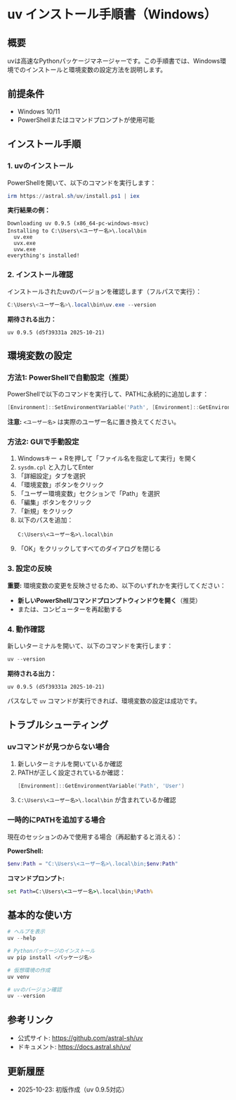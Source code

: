 # uv インストール手順書（Windows）

## 概要
uvは高速なPythonパッケージマネージャーです。この手順書では、Windows環境でのインストールと環境変数の設定方法を説明します。

## 前提条件
- Windows 10/11
- PowerShellまたはコマンドプロンプトが使用可能

## インストール手順

### 1. uvのインストール

PowerShellを開いて、以下のコマンドを実行します：

```powershell
irm https://astral.sh/uv/install.ps1 | iex
```

**実行結果の例：**
```
Downloading uv 0.9.5 (x86_64-pc-windows-msvc)
Installing to C:\Users\<ユーザー名>\.local\bin
  uv.exe
  uvx.exe
  uvw.exe
everything's installed!
```

### 2. インストール確認

インストールされたuvのバージョンを確認します（フルパスで実行）：

```powershell
C:\Users\<ユーザー名>\.local\bin\uv.exe --version
```

**期待される出力：**
```
uv 0.9.5 (d5f39331a 2025-10-21)
```

## 環境変数の設定

### 方法1: PowerShellで自動設定（推奨）

PowerShellで以下のコマンドを実行して、PATHに永続的に追加します：

```powershell
[Environment]::SetEnvironmentVariable('Path', [Environment]::GetEnvironmentVariable('Path', 'User') + ';C:\Users\<ユーザー名>\.local\bin', 'User')
```

**注意:** `<ユーザー名>` は実際のユーザー名に置き換えてください。

### 方法2: GUIで手動設定

1. Windowsキー + Rを押して「ファイル名を指定して実行」を開く
2. `sysdm.cpl` と入力してEnter
3. 「詳細設定」タブを選択
4. 「環境変数」ボタンをクリック
5. 「ユーザー環境変数」セクションで「Path」を選択
6. 「編集」ボタンをクリック
7. 「新規」をクリック
8. 以下のパスを追加：
   ```
   C:\Users\<ユーザー名>\.local\bin
   ```
9. 「OK」をクリックしてすべてのダイアログを閉じる

### 3. 設定の反映

**重要:** 環境変数の変更を反映させるため、以下のいずれかを実行してください：

- **新しいPowerShell/コマンドプロンプトウィンドウを開く**（推奨）
- または、コンピューターを再起動する

### 4. 動作確認

新しいターミナルを開いて、以下のコマンドを実行します：

```powershell
uv --version
```

**期待される出力：**
```
uv 0.9.5 (d5f39331a 2025-10-21)
```

パスなしで `uv` コマンドが実行できれば、環境変数の設定は成功です。

## トラブルシューティング

### uvコマンドが見つからない場合

1. 新しいターミナルを開いているか確認
2. PATHが正しく設定されているか確認：
   ```powershell
   [Environment]::GetEnvironmentVariable('Path', 'User')
   ```
3. `C:\Users\<ユーザー名>\.local\bin` が含まれているか確認

### 一時的にPATHを追加する場合

現在のセッションのみで使用する場合（再起動すると消える）：

**PowerShell:**
```powershell
$env:Path = "C:\Users\<ユーザー名>\.local\bin;$env:Path"
```

**コマンドプロンプト:**
```cmd
set Path=C:\Users\<ユーザー名>\.local\bin;%Path%
```

## 基本的な使い方

```powershell
# ヘルプを表示
uv --help

# Pythonパッケージのインストール
uv pip install <パッケージ名>

# 仮想環境の作成
uv venv

# uvのバージョン確認
uv --version
```

## 参考リンク

- 公式サイト: https://github.com/astral-sh/uv
- ドキュメント: https://docs.astral.sh/uv/

## 更新履歴

- 2025-10-23: 初版作成（uv 0.9.5対応）
